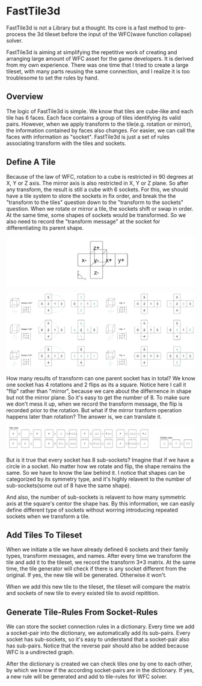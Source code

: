 # FastTile3d
FastTile3d is not a Library but a thought. Its core is a fast method to pre-process the 3d tileset before the input of the WFC(wave function collapse) solver.

FastTile3d is aiming at simplifying the repetitive work of creating and arranging large amount of WFC asset for the game developers. It is derived from my own experience. There was one time that I tried to create a large tileset, with many parts reusing the same connection, and I realize it is too troublesome to set the rules by hand.
## Overview
The logic of FastTile3d is simple. We know that tiles are cube-like and each tile has 6 faces. Each face contains a group of tiles identifying its valid pairs. However, when we apply transform to the tile(e.g. rotation or mirror), the information contained by faces also changes. For easier, we can call the faces with information as "socket". FastTile3d is just a set of rules associating transform with the tiles and sockets.
## Define A Tile
Because of the law of WFC, rotation to a cube is restricted in 90 degrees at X, Y or Z axis. The mirror axis is also restricted in X, Y or Z plane. So after any transform, the result is still a cube with 6 sockets. For this, we should have a tile system to store the sockets in fix order, and break the the "transform to the tiles" question down to the "transform to the sockets" question. When we rotate or mirror a tile, the sockets shift or swap in order. At the same time, some shapes of sockets would be transformed. So we also need to record the "transform message" at the socket for differentiating its parent shape.

![uuv mapping](./tile.png)

![uuv mapping](./tilesystem2.png)

How many results of transform can one parent socket has in total? We know one socket has 4 rotations and 2 flips as its a square. Notice here I call it "flip" rather than "mirror", because we care about the differnence in shape but not the mirror plane. So it's easy to get the number of 8. To make sure we don't mess it up, when we record the transform message, the flip is recorded prior to the rotation. But what if the mirror tranform operation happens later than rotation? The answer is, we can translate it.

![uuv mapping](./tfmessage.png)

But is it true that every socket has 8 sub-sockets? Imagine that if we have a circle in a socket. No matter how we rotate and flip, the shape remains the same. So we have to know the law behind it. I notice that shapes can be categorized by its symmetry type, and it's highly relavent to the number of sub-sockets(some out of 8 have the same shape).

And also, the number of sub-sockets is relavent to how many symmetric axis at the square's centor the shape has. By this information, we can easily define different type of sockets without worring introducing repeated sockets when we transform a tile.
## Add Tiles To Tileset
When we initiate a tile we have already defined 6 sockets and their family types, transform messages, and names. After every time we transform the tile and add it to the tileset, we record the transform 3*3 matrix. At the same time, the tile generator will check if there is any socket different from the original. If yes, the new tile will be generated. Otherwise it won't. 

When we add this new tile to the tileset, the tileset will compare the matrix and sockets of new tile to every existed tile to avoid repitition.
## Generate Tile-Rules From Socket-Rules
We can store the socket connection rules in a dictionary. Every time we add a socket-pair into the dictionary, we automatically add its sub-pairs. Every socket has sub-sockets, so it's easy to understand that a socket-pair also has sub-pairs. Notice that the reverse pair should also be added because WFC is a undirected graph.

After the dictionary is created we can check tiles one by one to each other, by which we know if the according socket-pairs are in the dictionary. If yes, a new rule will be generated and add to tile-rules for WFC solver.
